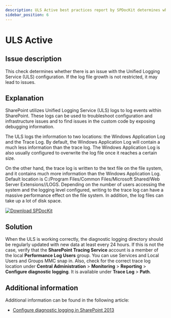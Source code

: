 ```yaml
---
description: ULS Active best practices report by SPDocKit determines whether there is an issue with the Unified Logging Service (ULS) configuration.
sidebar_position: 6
---
```


# ULS Active

## Issue description

This check determines whether there is an issue with the Unified Logging Service \(ULS\) configuration. If the log file growth is not restricted, it may lead to issues.

## Explanation

SharePoint utilizes Unified Logging Service \(ULS\) logs to log events within SharePoint. These logs can be used to troubleshoot configuration and infrastructure issues and to find issues in the custom code by exposing debugging information.

The ULS logs the information to two locations: the Windows Application Log and the Trace Log. By default, the Windows Application Log will contain a much less information than the trace log. The Windows Application Log is also usually configured to overwrite the log file once it reaches a certain size.

On the other hand, the trace log is written to the text file on the file system, and it contains much more information than the Windows Application Log. Default location is C:/Program Files/Common Files/Microsoft Shared/Web Server Extensions//LOGS. Depending on the number of users accessing the system and the logging level configured, writing to the trace log can have a massive performance effect on the file system. In addition, the log files can take up a lot of disk space.

[![Download SPDocKit](/img/spdockit-download.png)](http://bit.ly/2US0Zna)

## Solution

When the ULS is working correctly, the diagnostic logging directory should be regularly updated with new data at least every 24 hours. If this is not the case, verify that the **SharePoint Tracing Service** account is a member of the local **Performance Log Users** group. You can use Services and Local Users and Groups MMC snap in. Also, check for the correct trace log location under **Central Administration** &gt; **Monitoring** &gt; **Reporting** &gt; **Configure diagnostic logging**. It is available under **Trace Log** &gt; **Path**.

## Additional information

Additional information can be found in the following article:

* [Configure diagnostic logging in SharePoint 2013](https://technet.microsoft.com/en-us/library/ee748656.aspx)

